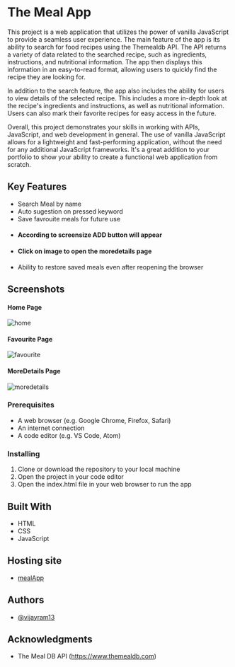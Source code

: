 # The Meal App 
This project is a web application that utilizes the power of vanilla JavaScript to provide a seamless user experience. The main feature of the app is its ability to search for food recipes using the Themealdb API. The API returns a variety of data related to the searched recipe, such as ingredients, instructions, and nutritional information. The app then displays this information in an easy-to-read format, allowing users to quickly find the recipe they are looking for.

In addition to the search feature, the app also includes the ability for users to view details of the selected recipe. This includes a more in-depth look at the recipe's ingredients and instructions, as well as nutritional information. Users can also mark their favorite recipes for easy access in the future.

Overall, this project demonstrates your skills in working with APIs, JavaScript, and web development in general. The use of vanilla JavaScript allows for a lightweight and fast-performing application, without the need for any additional JavaScript frameworks. It's a great addition to your portfolio to show your ability to create a functional web application from scratch.


## Key Features

- Search Meal by name
- Auto sugestion on pressed keyword
- Save favrouite meals for future use
- #### According to screensize ADD button will appear
- #### Click on image to open the moredetails page
- Ability to restore saved meals even after reopening the browser

## Screenshots
#### Home Page
![home](https://github.com/vijayram13/MealApp/assets/131104698/d0a9d44b-8ca7-4254-be7b-abc3d42e45c9)

#### Favourite Page
![favourite](https://github.com/vijayram13/MealApp/assets/131104698/af71efc7-cc22-41bc-a2f9-d2c6f4a0ecf7)


#### MoreDetails Page

![moredetails](https://github.com/vijayram13/MealApp/assets/131104698/02f78ed9-93bd-4251-94e1-3680f76958b3)



### Prerequisites

- A web browser (e.g. Google Chrome, Firefox, Safari)
- An internet connection
- A code editor (e.g. VS Code, Atom)

### Installing

1. Clone or download the repository to your local machine
2. Open the project in your code editor
3. Open the index.html file in your web browser to run the app

## Built With

- HTML
- CSS
- JavaScript

## Hosting site

- [mealApp](https://vijayram13.github.io/MealApp/)

## Authors

- [@vijayram13](https://github.com/vijayram13)


## Acknowledgments

- The Meal DB API (https://www.themealdb.com)
